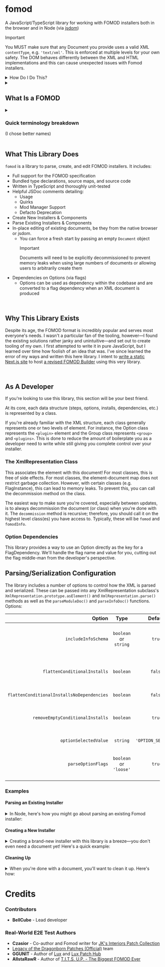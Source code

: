 # fomod
A JavaScript/TypeScript library for working with FOMOD installers both in the browser and in Node (via [jsdom](https://github.com/jsdom/jsdom))

> [!IMPORTANT]
> You MUST make sure that any Document you provide uses a valid XML `contentType`, e.g. `'text/xml'`. This is enforced at multiple levels for your own safety. The DOM behaves differently between the XML and HTML implementations and this can cause unexpected issues with Fomod installers.
>
> <details> <summary>How Do I Do This?</summary>
> <h3>Browser</h3>
>
> ```ts
> import { BlankModuleConfig } from 'https://unpkg.com/fomod';
>
> const parser = new DOMParser()
>
> parser.parseFromString(BlankModuleConfig, 'text/xml')
> ```
>
> ### jsdom
> ```ts
> import { BlankModuleConfig } from 'fomod';
> import { JSDOM } from 'jsdom';
>
> new JSDOM(BlankModuleConfig, {contentType: 'text/xml'});
> ```

</details>

<details>
    <summary><h2>What Is a FOMOD</h2></summary>

FOMOD, which originally stood for `F`all`O`ut `MOD`, is a confusingly-named file installer format pioneered by Fallout Mod Manager (FOMM). The goal of the format is to present users with options to be taken into account when installing the mod. It's primarily used in the Bethesda modding scene, though it's typically supported for use with any game a given mod manager supports. While FOMM, Nexus Mod Manager, and Vortex all supported writing a .NET installer (called a "scripted installer"), it's very rarely observed in use in the wild. With that and the security threat that comes with arbitrary code execution, most mod managers forego its support.

FOMOD installers are therefore nearly always written in the alternative, a [schema](https://qconsulting.ca/fo3/ModConfig5.0.xsd)-compliant XML file. This XML format is a little burdensome and a lot XML, so tools have popped up over the years to simplify their creation. Namely, GandaG's [FOMOD Designer](https://github.com/GandaG/fomod-designer/)—a direct 1-to-1 editor and representation of the XML tree—and the [FOMOD Creation Tool](https://www.nexusmods.com/fallout4/mods/6821/), a more abstract and arguably more user-friendly representation of the installer format. In development is the [Fomod Builder](https://github.com/BellCubeDev/fomod-builder), an attempt at meeting both in the middle by providing full schema-allowed control, helpful tooltips, a dark-mode UI, built-in mod manager previews & editor styles, and encouraging users to poke around in the XML as they use the tool.

</details>

<details>
    <summary><h3>Quick terminology breakdown</h3> (I chose better names)</summary>

|     Term Used     |          Canonical Name            | What It Refers To |
|        :-:        |                :-:                 |        :--        |
|      Install      |            File/Folder             | Files and folders that might be installed by the FOMOD |
|       Step        |           Install Step             | A bundle of Groups presented as a single page |
|       Group       |               Group                | A bundle of checkboxes or radio buttons presented as a section with a header |
|       Option      |               Plugin               | A single checkbox or radio button |
|  FOMM Dependency  |   Mod Manager Version Dependency   | A dependency on a specific version of a mod manager |
|  FOSE Dependency  | Script Extender Version Dependency | A dependency on a specific version of a script extender |

</details>

<br>

## What This Library Does

`fomod` is a library to parse, create, and edit FOMOD installers. It includes:

* Full support for the FOMOD specification
* Bundled type declarations, source maps, and source code
* Written in TypeScript and thoroughly unit-tested
* Helpful JSDoc comments detailing:
    * Usage
    * Quirks
    * Mod Manager Support
    * Defacto Deprecation
* Create New Installers & Components
* Parse Existing Installers & Components
* In-place editing of existing documents, be they from the native browser or jsdom.
    * You can force a fresh start by passing an empty `Document` object
      > [!IMPORTANT]
      > Documents will need to be explicitly decommissioned to prevent memory leaks when using large numbers of documents or allowing users to arbitrarily create them
* Dependencies on Options (via flags)
    * Options can be used as dependency within the codebase and are converted to a flag dependency when an XML document is produced

<br>

## Why This Library Exists

Despite its age, the FOMOD format is incredibly popular and serves most everyone's needs. I wasn't a particular fan of the tooling, however—I found the existing solutions rather janky and unintuitive—and set out to create tooling of my own. I first attempted to write it in pure JavaScript, but I learned over time how foolish of an idea that was. I've since learned the error of my ways and written this here library. I intent to [write a static Next.js site](https://github.com/BellCubeDev/fomod-builder) to host [a revised FOMOD Builder](https://fomod.bellcube.dev) using this very library.

<br>

## As A Developer

If you're looking to use this library, this section will be your best friend.

At its core, each data structure (steps, options, installs, dependencies, etc.) is represented by a class.

If you're already familiar with the XML structure, each class generally represents one or two levels of element. For instance, the Option class represents the `<plugin>` element and the Group class represents `<group>` and `<plugins>`. This is done to reduce the amount of boilerplate you as a developer need to write while still giving you complete control over your installer.

### The XmlRepresentation Class

This associates the element with this document! For most classes, this is free of side effects. For most classes, the element-document map does not restrict garbage collection. However, with certain classes (e.g. FlagInstance), this can lead to memory leaks. To prevent this, you can call the decommission method on the class.

The easiest way to make sure you're covered, especially between updates, is to always decommission the document (or class) when you're done with it. The `decommission` method is recursive; therefore, you should call it on the highest level class(es) you have access to. Typically, these will be `fomod` and `fomodInfo`.

### Option Dependencies

This library provides a way to use an Option directly as the key for a FlagDependency. We'll handle the flag name and value for you, cutting out the flag middle-man from the developer's perspective.

## Parsing/Serialization Configuration

The library includes a number of options to control how the XML is parsed and serialized. These can be passed into any XmlRepresentation subclass's `XmlRepresentation.prototype.asElement()` and `XmlRepresentation.parse()` methods as well as the `parseModuleDoc()` and `parseInfoDoc()` functions. Options:

| Option | Type | Default | Description |
| --: | :-: | :-: | :-- |
| `includeInfoSchema` | `boolean` or `string` | `true` | Whether or to include a third-party schema for Info.xml. If a string is provided, we'll use that string as the schema location. Otherwise, we'll use the library's default. |
| `flattenConditionalInstalls` | `boolean` | `false` | Whether to move all conditional installs with only a dependency on a single option to the <files> tag of that option. Note that this may cause slight performance issues with Vortex on slower machines. |
| `flattenConditionalInstallsNoDependencies` | `boolean` | `false` | Whether to reorganize all conditional installs with no dependencies into the <requiredInstallFiles> tag. |
| `removeEmptyConditionalInstalls` | `boolean` | `true` | Whether to remove conditional installs with no dependencies and no files (has no effect when `flattenConditionalInstallsNoDependencies` is `true`). |
| `optionSelectedValue` | `string` | `'OPTION_SELECTED'` | String used for the flag value of option dependencies. |
| `parseOptionFlags` | `boolean` or `'loose'` | `true` | Whether to attempt to determine if a flag is an option flag to the best of our knowledge. If `'loose'` is provided, we'll accept any flag name or value so long as it's only set by one option. |



### Examples

#### Parsing an Existing Installer

<details>
    <summary>In Node, here's how you might go about parsing an existing Fomod installer:</summary>

```ts
import { parseInfoDoc, parseModuleDoc } from 'fomod';
import { JSDOM } from 'jsdom';
import fs from 'fs/promises';

// You can use whatever config you'd like
declare const config: FomodDocumentConfig;

// ModuleConfig.xml

const moduleText = await fs.readFile('path/to/ModuleConfig.xml');
const moduleDoc = new JSDOM(moduleText, {contentType: 'text/xml'});
const installer = parseModuleDoc(moduleDoc.window.document, config)

// Info.xml

const infoText = await fs.readFile('path/to/Info.xml');
const infoDoc = new JSDOM(infoText, {contentType: 'text/xml'});
const metadata = parseInfoDoc(infoDoc.window.document, config)
```

Or, for a more optimized example:
```ts
import { parseInfoDoc, parseModuleDoc } from 'fomod';
import { JSDOM } from 'jsdom';

declare const config: FomodDocumentConfig;

const [installer, metadata] = Promise.all([
    JSDOM.fromFile('path/to/ModuleConfig.xml').then((dom) => parseModuleDoc(dom.window.document, config)),
    JSDOM.fromFile('path/to/Info.xml').then((dom) => parseInfoDoc(dom.window.document, config)),
]);
```

</details>

#### Creating a New Installer

<details>
    <summary>Creating a brand-new installer with this library is a breeze—you don't even need a document yet! Here's a quick example:</summary>

```ts
import { Fomod, FomodInfo, Step, SortingOrder, Group, GroupBehaviorType, Option } from 'fomod';

// ModuleConfig.xml

const module = new Fomod(`Superfluous and Obnoxious Snow`);

const onlyStep = new Step(`Superfluous and Obnoxious Snow`, SortingOrder.Explicit);
module.steps.add(onlyStep);

const snowColor = new Group('Snow Color', GroupBehaviorType.SelectExactlyOne);
onlyStep.groups.add(snowColor);

const snowColorWhite = new Option('White', 'Snow will be wonderfully white', 'fomod/images/snow_color/white.png');
snowColor.options.add(snowColorWhite);
const snowColorBlue = new Option('Blue', 'Snow will be blindly blue', 'fomod/images/snow_color/blue.png');
snowColor.options.add(snowColorBlue);
const snowColorRed = new Option('Red', 'Snow will be ridiculously red', 'fomod/images/snow_color/red.png');
snowColor.options.add(snowColorRed);
const snowColorGreen = new Option('Green', 'Snow will be gloriously green', 'fomod/images/snow_color/green.png');
snowColor.options.add(snowColorGreen);

const snowAmount = new Group('Snow Amount', GroupBehaviorType.SelectExactlyOne);
onlyStep.groups.add(snowAmount);

const snowAmountLight = new Option('Light', 'Snow will be lightly laid', 'fomod/images/snow_amount/light.png');
snowAmount.options.add(snowAmountLight);
const snowAmountMedium = new Option('Medium', 'Snow will be moderately made', 'fomod/images/snow_amount/medium.png');
snowAmount.options.add(snowAmountMedium);
const snowAmountHeavy = new Option('Heavy', 'Snow will be heavily heaped', 'fomod/images/snow_amount/heavy.png');
snowAmount.options.add(snowAmountHeavy);
const snowAmountBlizzard = new Option('Blizzard', 'Snow will be blizzardly blustered', 'fomod/images/snow_amount/blizzard.png');
snowAmount.options.add(snowAmountBlizzard);

// Info.xml

const info = new FomodInfo({
    Name: 'Superfluous and Obnoxious Snow',
    Author: 'BellCube',
    Id: '8311',
    Version: '6.6.6',
    Website: 'https://bellcube.dev/mods/superfluous-and-obnoxious-snow'
});
```

</details>

#### Cleaning Up

<details>
    <summary>When you're done with a document, you'll want to clean it up. Here's how:</summary>

```ts
import { Fomod } from 'fomod';

// you can refer to the previous examples for how you might get a Fomod instance
declare const moduleConfig: Fomod;
declare const config: FomodDocumentConfig;

const thatOneDocument = document.implementation.createDocument(null, null, null);

// Associate the document with the Fomod instance
console.log(moduleConfig.asElement(thatOneDocument, config));

// We're done with the document, so let's clean it up
moduleConfig.decommission(thatOneDocument);

```

</details>

# Credits

### Contributors

* **BellCube** - Lead developer

### Real-World E2E Test Authors

* **Czasior** - Co-author and Fomod writer for [JK's Interiors Patch Collection](https://www.nexusmods.com/skyrimspecialedition/mods/35910)
* [Legacy of the Dragonborn Patches (Official)](https://www.nexusmods.com/skyrimspecialedition/mods/30980) team
* **GGUNIT** - Author of [Lux](https://www.nexusmods.com/skyrimspecialedition/mods/43158) and [Lux Patch Hub](https://www.nexusmods.com/skyrimspecialedition/mods/113002)
* **AllstaRawR** - Author of [T.I.T.S. U.P. - The Biggest FOMOD Ever](https://www.nexusmods.com/skyrimspecialedition/mods/115020)
